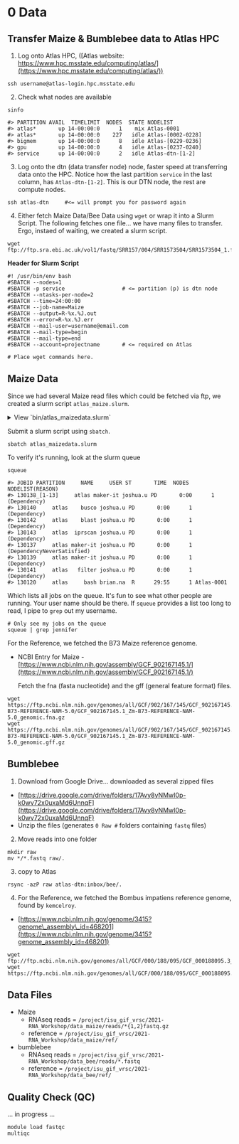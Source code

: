 # 0 Data

## Transfer Maize & Bumblebee data to Atlas HPC

1. Log onto Atlas HPC, ([Atlas website: https://www.hpc.msstate.edu/computing/atlas/](https://www.hpc.msstate.edu/computing/atlas/))

  ```
  ssh username@atlas-login.hpc.msstate.edu
  ```

2. Check what nodes are available

  ```
  sinfo

  #> PARTITION AVAIL  TIMELIMIT  NODES  STATE NODELIST 
  #> atlas*       up 14-00:00:0      1    mix Atlas-0001 
  #> atlas*       up 14-00:00:0    227   idle Atlas-[0002-0228] 
  #> bigmem       up 14-00:00:0      8   idle Atlas-[0229-0236] 
  #> gpu          up 14-00:00:0      4   idle Atlas-[0237-0240] 
  #> service      up 14-00:00:0      2   idle Atlas-dtn-[1-2] 
  ```

3. Log onto the dtn (data transfer node) node, faster speed at transferring data onto the HPC. Notice how the last partition `service` in the last column, has `Atlas-dtn-[1-2]`. This is our DTN node, the rest are compute nodes.

  ```
  ssh atlas-dtn     #<= will prompt you for password again
  ```

4. Either fetch Maize Data/Bee Data using `wget` or wrap it into a Slurm Script. The following fetches one file... we have many files to transfer. Ergo, instaed of waiting, we created a slurm script.

  ```
  wget ftp://ftp.sra.ebi.ac.uk/vol1/fastq/SRR157/004/SRR1573504/SRR1573504_1.fastq.gz
  ```

  **Header for Slurm Script**

  ```
  #! /usr/bin/env bash
  #SBATCH --nodes=1
  #SBATCH -p service                  # <= partition (p) is dtn node    
  #SBATCH --ntasks-per-node=2
  #SBATCH --time=24:00:00
  #SBATCH --job-name=Maize
  #SBATCH --output=R-%x.%J.out
  #SBATCH --error=R-%x.%J.err
  #SBATCH --mail-user=username@email.com
  #SBATCH --mail-type=begin
  #SBATCH --mail-type=end
  #SBATCH --account=projectname       # <= required on Atlas

  # Place wget commands here.
  ```

## Maize Data

Since we had several Maize read files which could be fetched via ftp, we created a slurm script `atlas_maize.slurm`.

<details><summary>View `bin/atlas_maizedata.slurm`</summary>

```
#! /usr/bin/env bash
#SBATCH --nodes=1
#SBATCH -p service            #<= notice how this is the dtn node
#SBATCH --ntasks-per-node=2
#SBATCH --time=24:00:00
#SBATCH --job-name=Maize
#SBATCH --output=R-%x.%J.out
#SBATCH --error=R-%x.%J.err
#SBATCH --mail-user=username@email.com
#SBATCH --mail-type=begin
#SBATCH --mail-type=end
#SBATCH --account=projectname       #<= atlas requires this

set -e
set -u

# === Set working directory and in/out variables
cd ${SLURM_SUBMIT_DIR}

# === Main Program
wget ftp://ftp.sra.ebi.ac.uk/vol1/fastq/SRR157/004/SRR1573504/SRR1573504_1.fastq.gz
wget ftp://ftp.sra.ebi.ac.uk/vol1/fastq/SRR157/004/SRR1573504/SRR1573504_2.fastq.gz
wget ftp://ftp.sra.ebi.ac.uk/vol1/fastq/SRR157/005/SRR1573505/SRR1573505_1.fastq.gz
wget ftp://ftp.sra.ebi.ac.uk/vol1/fastq/SRR157/005/SRR1573505/SRR1573505_2.fastq.gz
# ... other wget commands, shortened for ease of reading

```

</details>

Submit a slurm script using `sbatch`.
 
```
sbatch atlas_maizedata.slurm
```

To verify it's running, look at the slurm queue 

```
squeue

#> JOBID PARTITION     NAME     USER ST       TIME  NODES NODELIST(REASON) 
#> 130138_[1-13]     atlas maker-it joshua.u PD       0:00      1 (Dependency) 
#> 130140     atlas    busco joshua.u PD       0:00      1 (Dependency) 
#> 130142     atlas    blast joshua.u PD       0:00      1 (Dependency) 
#> 130143     atlas  iprscan joshua.u PD       0:00      1 (Dependency) 
#> 130137     atlas maker-it joshua.u PD       0:00      1 (DependencyNeverSatisfied) 
#> 130139     atlas maker-it joshua.u PD       0:00      1 (Dependency) 
#> 130141     atlas   filter joshua.u PD       0:00      1 (Dependency) 
#> 130120     atlas     bash brian.na  R      29:55      1 Atlas-0001 
```

Which lists all jobs on the queue. It's fun to see what other people are running. Your user name should be there. If `squeue` provides a list too long to read, I pipe to `grep` out my username.

```
# Only see my jobs on the queue
squeue | grep jennifer
```

For the Reference, we fetched the B73 Maize reference genome.

* NCBI Entry for Maize - [https://www.ncbi.nlm.nih.gov/assembly/GCF_902167145.1/](https://www.ncbi.nlm.nih.gov/assembly/GCF_902167145.1/)

  Fetch the fna (fasta nucleotide) and the gff (general feature format) files.

<!-- Need to unzip the fasta file before `gmap_build` can use it, or use the `--gunzip`. -->

  ```
  wget https://ftp.ncbi.nlm.nih.gov/genomes/all/GCF/902/167/145/GCF_902167145.1_Zm-B73-REFERENCE-NAM-5.0/GCF_902167145.1_Zm-B73-REFERENCE-NAM-5.0_genomic.fna.gz
  wget https://ftp.ncbi.nlm.nih.gov/genomes/all/GCF/902/167/145/GCF_902167145.1_Zm-B73-REFERENCE-NAM-5.0/GCF_902167145.1_Zm-B73-REFERENCE-NAM-5.0_genomic.gff.gz
  ```

## Bumblebee

1. Download from Google Drive... downloaded as several zipped files

  * [https://drive.google.com/drive/folders/17Avy8yNMwI0p-k0wv72x0uxaMd6UnnqF](https://drive.google.com/drive/folders/17Avy8yNMwI0p-k0wv72x0uxaMd6UnnqF)
  * Unzip the files (generates `0 Raw #` folders containing `fastq` files)

2. Move reads into one folder
  
  ```
  mkdir raw
  mv */*.fastq raw/.
  ```
  
3. copy to Atlas

  ```
  rsync -azP raw atlas-dtn:inbox/bee/.
  ```
  
4. For the Reference, we fetched the Bombus impatiens reference genome, found by `kemcelroy`.

  * [https://www.ncbi.nlm.nih.gov/genome/3415?genome\_assembly\_id=468201](https://www.ncbi.nlm.nih.gov/genome/3415?genome_assembly_id=468201)
  
  ```
  wget ftp://ftp.ncbi.nlm.nih.gov/genomes/all/GCF/000/188/095/GCF_000188095.3_BIMP_2.2/GCF_000188095.3_BIMP_2.2_genomic.fna.gz
  wget https://ftp.ncbi.nlm.nih.gov/genomes/all/GCF/000/188/095/GCF_000188095.3_BIMP_2.2/GCF_000188095.3_BIMP_2.2_genomic.gff.gz
  ```
  
## Data Files

* Maize 
  * RNAseq reads = `/project/isu_gif_vrsc/2021-RNA_Workshop/data_maize/reads/*{1,2}fastq.gz`
  * reference = `/project/isu_gif_vrsc/2021-RNA_Workshop/data_maize/ref/`
* bumblebee 
  * RNAseq reads = `/project/isu_gif_vrsc/2021-RNA_Workshop/data_bee/reads/*.fastq`
  * reference = `/project/isu_gif_vrsc/2021-RNA_Workshop/data_bee/ref/`


## Quality Check (QC)

... in progress ...

```
module load fastqc
multiqc
```
